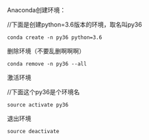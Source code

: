 Anaconda创建环境：

//下面是创建python=3.6版本的环境，取名叫py36

`conda create -n py36 python=3.6`

删除环境（不要乱删啊啊啊）

`conda remove -n py36 --all`

激活环境

//下面这个py36是个环境名

`source activate py36`

退出环境

`source deactivate`
